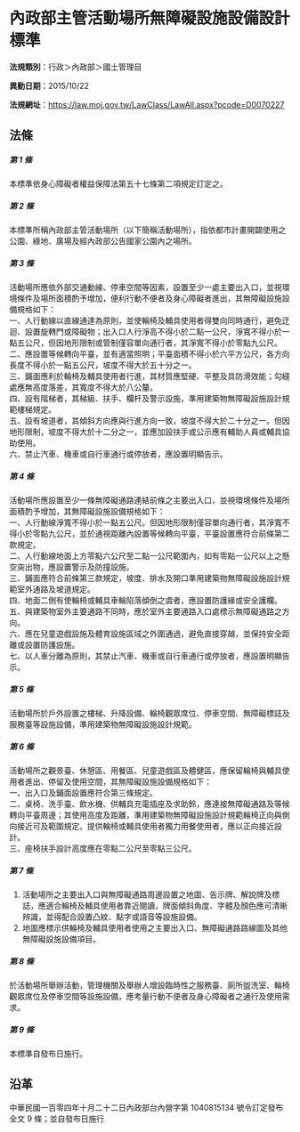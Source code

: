 # 內政部主管活動場所無障礙設施設備設計標準




**法規類別**：行政＞內政部＞國土管理目

**異動日期**：2015/10/22  

**法規網址**：https://law.moj.gov.tw/LawClass/LawAll.aspx?pcode=D0070227



## 法條
##### 第 1 條
本標準依身心障礙者權益保障法第五十七條第二項規定訂定之。

##### 第 2 條
本標準所稱內政部主管活動場所（以下簡稱活動場所），指依都市計畫開闢使用之公園、綠地、廣場及經內政部公告國家公園內之場所。

##### 第 3 條
活動場所應依外部交通動線、停車空間等因素，設置至少一處主要出入口，並視環境條件及場所面積酌予增加，便利行動不便者及身心障礙者進出，其無障礙設施設備規格如下：  
一、人行動線以直線通達為原則，並使輪椅及輔具使用者得雙向同時通行，避免迂迴、設置旋轉門或障礙物；出入口人行淨高不得小於二點一公尺，淨寬不得小於一點五公尺，但因地形限制或管制僅容單向通行者，其淨寬不得小於零點九公尺。  
二、應設置等候轉向平臺，並有適當照明；平臺面積不得小於六平方公尺，各方向長度不得小於一點五公尺，坡度不得大於五十分之一。  
三、鋪面應利於輪椅及輔具使用者行進，其材質應堅硬、平整及具防滑效能；勾縫處應無高度落差，其寬度不得大於八公釐。  
四、設有階梯者，其梯級、扶手、欄杆及警示設施，準用建築物無障礙設施設計規範樓梯規定。  
五、設有坡道者，其傾斜方向應與行進方向一致，坡度不得大於二十分之一。但因地形限制，坡度不得大於十二分之一，並應加設扶手或公示應有輔助人員或輔具協助使用。  
六、禁止汽車、機車或自行車通行或停放者，應設置明顯告示。

##### 第 4 條
活動場所應設置至少一條無障礙通路連結前條之主要出入口，並視環境條件及場所面積酌予增加，其無障礙設施設備規格如下：  
一、人行動線淨寬不得小於一點五公尺。但因地形限制僅容單向通行者，其淨寬不得小於零點九公尺，並於通視距離內設置等候轉向平臺，平臺設置應符合前條第二款規定。  
二、人行動線地面上方零點六公尺至二點一公尺範圍內，如有零點一公尺以上之懸空突出物，應設置警示及防撞設施。  
三、鋪面應符合前條第三款規定，坡度、排水及開口準用建築物無障礙設施設計規範室外通路及坡道規定。  
四、地面二側有使輪椅或輔具車輪陷落傾倒之虞者，應設置防護緣或安全護欄。  
五、與建築物室外主要通路不同時，應於室外主要通路入口處標示無障礙通路之方向。  
六、應在兒童遊戲設施及體育設施區域之外圍通過，避免直接穿越，並保持安全距離或設置防護設施。  
七、以人車分離為原則，其禁止汽車、機車或自行車通行或停放者，應設置明顯告示。

##### 第 5 條
活動場所於戶外設置之樓梯、升降設備、輪椅觀眾席位、停車空間、無障礙標誌及服務臺等設施設備，準用建築物無障礙設施設計規範。

##### 第 6 條
活動場所之觀景臺、休憩區、用餐區、兒童遊戲區及體健區，應保留輪椅與輔具使用者進出、停留及使用空間，其無障礙設施設備規格如下：  
一、出入口及鋪面設置應符合第三條規定。  
二、桌椅、洗手臺、飲水機、供輔具充電插座及求助鈴，應連接無障礙通路及等候轉向平臺周邊；其使用高度及距離，準用建築物無障礙設施設計規範輪椅正向與側向接近可及範圍規定。提供輪椅或輔具使用者獨力用餐使用者，應以正向接近設計。  
三、座椅扶手設計高度應在零點二公尺至零點三公尺。

##### 第 7 條
1. 活動場所之主要出入口與無障礙通路周邊設置之地圖、告示牌、解說牌及標誌，應適合輪椅及輔具使用者靠近閱讀，牌面傾斜角度、字體及顏色應可清晰辨識，並得配合設置凸紋、點字或語音等設施設備。
1. 地圖應標示供輪椅及輔具使用者使用之主要出入口、無障礙通路路線圖及其他無障礙設施設備項目。

##### 第 8 條
於活動場所舉辦活動，管理機關及舉辦人增設臨時性之服務臺、廁所盥洗室、輪椅觀眾席位及停車空間等設施設備，應考量行動不便者及身心障礙者之通行及使用需求。

##### 第 9 條
本標準自發布日施行。

## 沿革
中華民國一百零四年十月二十二日內政部台內營字第 1040815134 號令訂定發布全文 9  條；並自發布日施行
